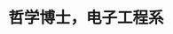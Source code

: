 ---
title: 哲学博士，电子工程系
organization: 香港城市大学
organizationUrl: https://www.cityu.edu.hk/
location: 香港，中国
start: 2020-08-31
gpa: 4.0/4.3
supervisor: CHOW, Tommy Wai-Shing
supervisorUrl: https://www.ee.cityu.edu.hk/~twschow/
---